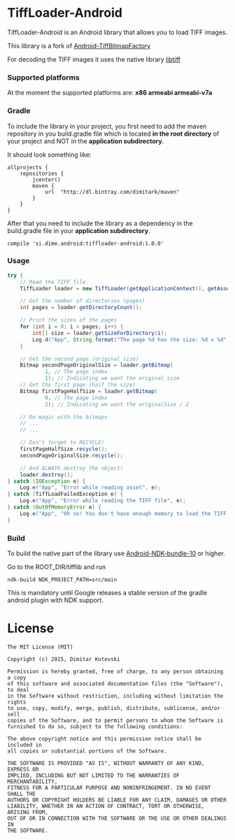 # TiffLoader-Android
TiffLoader-Android is an Android library that allows you to load TIFF images.

This library is a fork of [Android-TiffBitmapFactory](https://github.com/Beyka/Android-TiffBitmapFactory)

For decoding the TIFF images it uses the native library [libtiff](https://github.com/dumganhar/libtiff)

### Supported platforms

At the moment the supported platforms are: **x86 armeabi armeabi-v7a**

### Gradle

To include the library in your project, you first need to add the maven repository in you build.gradle file which is located **in the root directory** of your project and NOT in the **application subdirectory**.

It should look something like:

```
allprojects {
    repositories {
        jcenter()
        maven {
            url  "http://dl.bintray.com/dimitark/maven"
        }
    }
}
```

After that you need to include the library as a dependency in the build.gradle file in your **application subdirectory**.

```
compile 'si.dime.android:tiffloader-android:1.0.0'
```


### Usage
```Java
try {
    // Read the TIFF file
    TiffLoader loader = new TiffLoader(getApplicationContext(), getAssets().open("test.tif"));

    // Get the number of directories (pages)
    int pages = loader.getDirectoryCount();

    // Print the sizes of the pages
    for (int i = 0; i < pages; i++) {
        int[] size = loader.getSizeForDirectory(i);
        Log.d("App", String.format("The page %d has the size: %d x %d", i, size[0], size[1]));
    }

    // Get the second page (original size)
    Bitmap secondPageOriginalSize = loader.getBitmap(
            1, // The page index
            1); // Indicating we want the original size
    // Get the first page (half the size)
    Bitmap firstPageHalfSize = loader.getBitmap(
            0, // The page index
            2); // Indicating we want the originalSize / 2

    // Do magic with the bitmaps
    // ...
    // ...

    // Don't forget to RECYCLE!
    firstPageHalfSize.recycle();
    secondPageOriginalSize.recycle();

    // And ALWAYS destroy the object!
    loader.destroy();
} catch (IOException e) {
    Log.e("App", "Error while reading asset", e);
} catch (TiffLoadFailedException e) {
    Log.e("App", "Error while reading the TIFF file", e);
} catch (OutOfMemoryError e) {
    Log.e("App", "Oh no! You don't have enough memory to load the TIFF page!", e);
}
```

### Build
To build the native part of the library use [Android-NDK-bundle-10](https://developer.android.com/tools/sdk/ndk/index.html) or higher.

Go to the ROOT_DIR/tifflib and run
```
ndk-build NDK_PROJECT_PATH=src/main
```

This is mandatory until Google releases a stable version of the gradle android plugin with NDK support.


License
=======

    The MIT License (MIT)

    Copyright (c) 2015, Dimitar Kotevski

    Permission is hereby granted, free of charge, to any person obtaining a copy
    of this software and associated documentation files (the "Software"), to deal
    in the Software without restriction, including without limitation the rights
    to use, copy, modify, merge, publish, distribute, sublicense, and/or sell
    copies of the Software, and to permit persons to whom the Software is
    furnished to do so, subject to the following conditions:

    The above copyright notice and this permission notice shall be included in
    all copies or substantial portions of the Software.

    THE SOFTWARE IS PROVIDED "AS IS", WITHOUT WARRANTY OF ANY KIND, EXPRESS OR
    IMPLIED, INCLUDING BUT NOT LIMITED TO THE WARRANTIES OF MERCHANTABILITY,
    FITNESS FOR A PARTICULAR PURPOSE AND NONINFRINGEMENT. IN NO EVENT SHALL THE
    AUTHORS OR COPYRIGHT HOLDERS BE LIABLE FOR ANY CLAIM, DAMAGES OR OTHER
    LIABILITY, WHETHER IN AN ACTION OF CONTRACT, TORT OR OTHERWISE, ARISING FROM,
    OUT OF OR IN CONNECTION WITH THE SOFTWARE OR THE USE OR OTHER DEALINGS IN
    THE SOFTWARE.